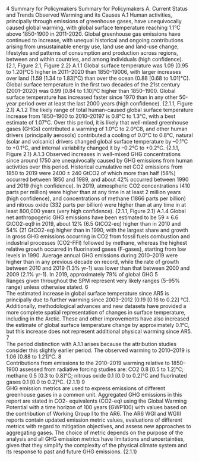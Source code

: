 4
Summary for Policymakers
Summary for Policymakers
A. Current Status and Trends
Observed Warming and its Causes
A.1	
Human activities, principally through emissions of greenhouse gases, have unequivocally 
caused global warming, with global surface temperature reaching 1.1°C above 1850-1900 
in 2011-2020. Global greenhouse gas emissions have continued to increase, with unequal 
historical and ongoing contributions arising from unsustainable energy use, land use and 
land-use change, lifestyles and patterns of consumption and production across regions, 
between and within countries, and among individuals (high confidence). {2.1, Figure 2.1, 
Figure 2.2}
A.1.1	 Global surface temperature was 1.09 [0.95 to 1.20]°C5 higher in 2011–2020 than 1850–19006, with larger increases 
over land (1.59 [1.34 to 1.83]°C) than over the ocean (0.88 [0.68 to 1.01]°C). Global surface temperature in the first two 
decades of the 21st century (2001–2020) was 0.99 [0.84 to 1.10]°C higher than 1850–1900. Global surface temperature 
has increased faster since 1970 than in any other 50-year period over at least the last 2000 years (high confidence). 
{2.1.1, Figure 2.1}
A.1.2 	 The likely range of total human-caused global surface temperature increase from 1850–1900 to 2010–20197 is 0.8°C to 
1.3°C, with a best estimate of 1.07°C. Over this period, it is likely that well-mixed greenhouse gases (GHGs) contributed 
a warming of 1.0°C to 2.0°C8, and other human drivers (principally aerosols) contributed a cooling of 0.0°C to 0.8°C, 
natural (solar and volcanic) drivers changed global surface temperature by –0.1°C to +0.1°C, and internal variability 
changed it by –0.2°C to +0.2°C. {2.1.1, Figure 2.1}
A.1.3	 Observed increases in well-mixed GHG concentrations since around 1750 are unequivocally caused by GHG emissions 
from human activities over this period. Historical cumulative net CO2 emissions from 1850 to 2019 were 2400 ± 240 GtCO2 
of which more than half (58%) occurred between 1850 and 1989, and about 42% occurred between 1990 and 2019 (high 
confidence). In 2019, atmospheric CO2 concentrations (410 parts per million) were higher than at any time in at least 2 
million years (high confidence), and concentrations of methane (1866 parts per billion) and nitrous oxide (332 parts per 
billion) were higher than at any time in at least 800,000 years (very high confidence). {2.1.1, Figure 2.1}
A.1.4	 Global net anthropogenic GHG emissions have been estimated to be 59 ± 6.6 GtCO2-eq9 in 2019, about 12% (6.5 GtCO2-eq) 
higher than in 2010 and 54% (21 GtCO2-eq) higher than in 1990, with the largest share and growth in gross GHG emissions 
occurring in CO2 from fossil fuels combustion and industrial processes (CO2-FFI) followed by methane, whereas the highest 
relative growth occurred in fluorinated gases (F-gases), starting from low levels in 1990. Average annual GHG emissions 
during 2010–2019 were higher than in any previous decade on record, while the rate of growth between 2010 and 
2019 (1.3% yr-1) was lower than that between 2000 and 2009 (2.1% yr-1). In 2019, approximately 79% of global GHG 
5	
Ranges given throughout the SPM represent very likely ranges (5–95% range) unless otherwise stated.
6	
The estimated increase in global surface temperature since AR5 is principally due to further warming since 2003–2012 (0.19 [0.16 to 0.22] °C). Additionally, 
methodological advances and new datasets have provided a more complete spatial representation of changes in surface temperature, including in the 
Arctic. These and other improvements have also increased the estimate of global surface temperature change by approximately 0.1°C, but this increase 
does not represent additional physical warming since AR5.
7	
The period distinction with A.1.1 arises because the attribution studies consider this slightly earlier period. The observed warming to 2010–2019 
is 1.06 [0.88 to 1.21]°C.
8	
Contributions from emissions to the 2010–2019 warming relative to 1850–1900 assessed from radiative forcing studies are: CO2 0.8 [0.5 to 1.2]°C; 
methane 0.5 [0.3 to 0.8]°C; nitrous oxide 0.1 [0.0 to 0.2]°C and fluorinated gases 0.1 [0.0 to 0.2]°C. {2.1.1}
9	
GHG emission metrics are used to express emissions of different greenhouse gases in a common unit. Aggregated GHG emissions in this report are stated in CO2-
equivalents (CO2-eq) using the Global Warming Potential with a time horizon of 100 years (GWP100) with values based on the contribution of Working Group I to 
the AR6. The AR6 WGI and WGIII reports contain updated emission metric values, evaluations of different metrics with regard to mitigation objectives, and 
assess new approaches to aggregating gases. The choice of metric depends on the purpose of the analysis and all GHG emission metrics have limitations 
and uncertainties, given that they simplify the complexity of the physical climate system and its response to past and future GHG emissions. {2.1.1}
